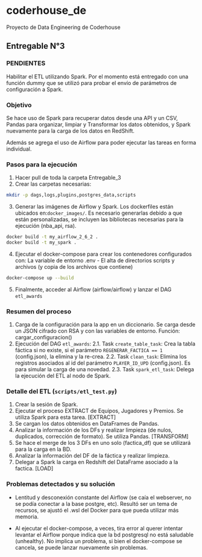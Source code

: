 # coderhouse_de
Proyecto de Data Engineering de Coderhouse

## Entregable N°3
### PENDIENTES
Habilitar el ETL utilizando Spark.
Por el momento está entregado con una función dummy que se utilizó para probar el envío de parámetros de configuración a Spark.

### Objetivo
Se hace uso de Spark para recuperar datos desde una API y un CSV, Pandas para organizar, limpiar y Transformar los datos obtenidos, y Spark nuevamente para la carga de los datos en RedShift.

Además se agrega el uso de Airflow para poder ejecutar las tareas en forma individual.

### Pasos para la ejecución
1. Hacer pull de toda la carpeta Entregable_3
2. Crear las carpetas necesarias:
```bash
mkdir -p dags,logs,plugins,postgres_data,scripts
```
3. Generar las imágenes de Airflow y Spark. Los dockerfiles están ubicados en:`docker_images/`. Es necesario generarlas debido a que están personalizadas, se incluyen las bibliotecas necesarias para la ejecución (nba_api, rsa).
```bash
docker build -t my_airflow_2_6_2 .
docker build -t my_spark .
```
4. Ejecutar el docker-compose para crear los contenedores configurados con: La variable de entorno .env - El alta de directorios scripts y archivos (y copia de los archivos que contiene)
```bash
docker-compose up --build
```
5. Finalmente, acceder al Airflow (airflow/airflow) y lanzar el DAG `etl_awards`

### Resumen del proceso
1. Carga de la configuración para la app en un diccionario. Se carga desde un JSON cifrado con RSA y con las variables de entorno. Función: cargar_configuracion()
2. Ejecución del DAG `etl_awards`:
    2.1. Task `create_table_task`: Crea la tabla fáctica si no existe, si el parámetro `REGENERAR_FACTICA == 1` (config.json), la elimina y la re-crea.
    2.2. Task `clean_task`: Elimina los registros asociados al id del parámetro `PLAYER_ID_UPD` (config.json). Es para simular la carga de una novedad.
    2.3. Task `spark_etl_task`: Delega la ejecución del ETL al nodo de Spark.

### Detalle del ETL (`scripts/etl_test.py`)
1. Crear la sesión de Spark.
2. Ejecutar el proceso EXTRACT de Equipos, Jugadores y Premios. Se utiliza Spark para esta tarea.  [EXTRACT]
3. Se cargan los datos obtenidos en DataFrames de Pandas.
4. Analizar la información de los DFs y realizar limpieza (de nulos, duplicados, corrección de formato). Se utiliza Pandas.  [TRANSFORM]
5. Se hace el merge de los 3 DFs en uno solo (factica_df) que se utilizará para la carga en la BD. 
6. Analizar la información del DF de la fáctica y realizar limpieza.
7. Delegar a Spark la carga en Redshift del DataFrame asociado a la factica. [LOAD]

### Problemas detectados y su solución
- Lentitud y desconexión constante del Airflow (se caía el webserver, no se podía conectar a la base postgre, etc). Resultó ser un tema de recursos, se ajustó el .wsl del Docker para que pueda utilizar más memoria.

- Al ejecutar el docker-compose, a veces, tira error al querer intentar levantar el Airflow porque indica que la bd postgresql no está saludable (unhealthy). No implica un problema, si bien el docker-compose se cancela, se puede lanzar nuevamente sin problemas.